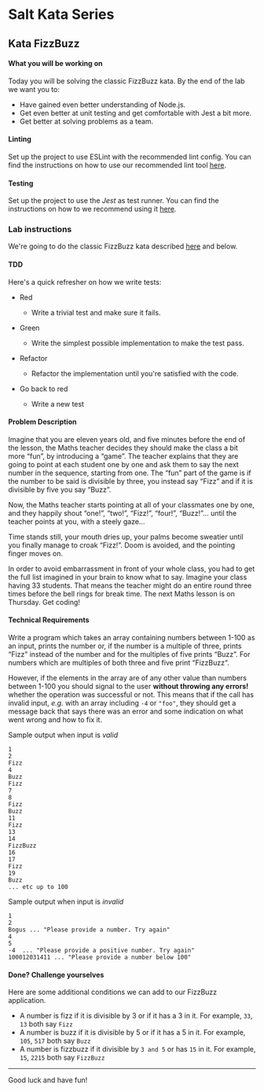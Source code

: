 # Salt Kata Series

## Kata FizzBuzz

#### What you will be working on
Today you will be solving the classic FizzBuzz kata. By the end of the lab we want you to:

- Have gained even better understanding of Node.js.
- Get even better at unit testing and get comfortable with Jest a bit more.
- Get better at solving problems as a team.

#### Linting

Set up the project to use ESLint with the recommended lint config. You can find the instructions on how to use our recommended lint tool [here](https://github.com/appliedtechnology/jsfs-lab-lintingDemo).

#### Testing

Set up the project to use the _Jest_ as test runner. You can find the instructions on how to we recommend using it [here](https://github.com/appliedtechnology/jsfs-lab-testingDemo).


### Lab instructions

We're going to do the classic FizzBuzz kata described [here](http://codingdojo.org/kata/FizzBuzz/) and below.

#### TDD

Here's a quick refresher on how we write tests:

- Red

  - Write a trivial test and make sure it fails.

- Green

  - Write the simplest possible implementation to make the test pass.

- Refactor

  - Refactor the implementation until you're satisfied with the code.

- Go back to red
  - Write a new test

#### Problem Description

Imagine that you are eleven years old, and five minutes before the end of the lesson, the Maths teacher decides they should make the class a bit more “fun”, by introducing a “game”. The teacher explains that they are going to point at each student one by one and ask them to say the next number in the sequence, starting from one. The “fun” part of the game is if the number to be said is divisible by three, you instead say “Fizz” and if it is divisible by five you say “Buzz”.

Now, the Maths teacher starts pointing at all of your classmates one by one, and they happily shout “one!”, “two!”, “Fizz!”, “four!”, “Buzz!”… until the teacher points at you, with a steely gaze…

Time stands still, your mouth dries up, your palms become sweatier until you finally manage to croak “Fizz!”. Doom is avoided, and the pointing finger moves on.

In order to avoid embarrassment in front of your whole class, you had to get the full list imagined in your brain to know what to say. Imagine your class having 33 students. That means the teacher might do an entire round three times before the bell rings for break time. The next Maths lesson is on Thursday. Get coding!

#### Technical Requirements

Write a program which takes an array containing numbers between 1-100 as an input, prints the number or, if the number is a multiple of three, prints “Fizz” instead of the number and for the multiples of five prints “Buzz”. For numbers which are multiples of both three and five print “FizzBuzz“.

However, if the elements in the array are of any other value than numbers between 1-100 you should signal to the user **without throwing any errors!** whether the operation was successful or not. This means that if the call has invalid input, _e.g._ with an array including `-4` or `"foo"`, they should get a message back that says there was an error and some indication on what went wrong and how to fix it.

Sample output when input is _valid_

```text
1
2
Fizz
4
Buzz
Fizz
7
8
Fizz
Buzz
11
Fizz
13
14
FizzBuzz
16
17
Fizz
19
Buzz
... etc up to 100
```

Sample output when input is _invalid_

```text
1
2
Bogus ... "Please provide a number. Try again"
4
5
-4  ... "Please provide a positive number. Try again"
100012031411 ... "Please provide a number below 100"

```

#### Done? Challenge yourselves
Here are some additional conditions we can add to our FizzBuzz application.

- A number is fizz if it is divisible by 3 or if it has a 3 in it. For example, `33`, `13` both say `Fizz`
- A number is buzz if it is divisible by 5 or if it has a 5 in it. For example, `105`, `517` both say `Buzz`
- A number is fizzbuzz if it divisible by `3 and 5` or has `15` in it. For example, `15`, `2215` both say `FizzBuzz`

---

Good luck and have fun!
